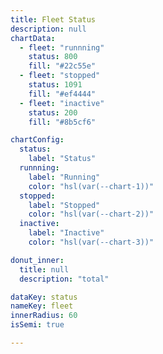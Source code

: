 ```yaml
---
title: Fleet Status
description: null
chartData:
  - fleet: "runnning"
    status: 800
    fill: "#22c55e"
  - fleet: "stopped"
    status: 1091
    fill: "#ef4444"
  - fleet: "inactive"
    status: 200
    fill: "#8b5cf6"

chartConfig:
  status:
    label: "Status"
  runnning:
    label: "Running"
    color: "hsl(var(--chart-1))"
  stopped:
    label: "Stopped"
    color: "hsl(var(--chart-2))"
  inactive:
    label: "Inactive"
    color: "hsl(var(--chart-3))"

donut_inner:
  title: null
  description: "total"

dataKey: status
nameKey: fleet
innerRadius: 60
isSemi: true

---
```

